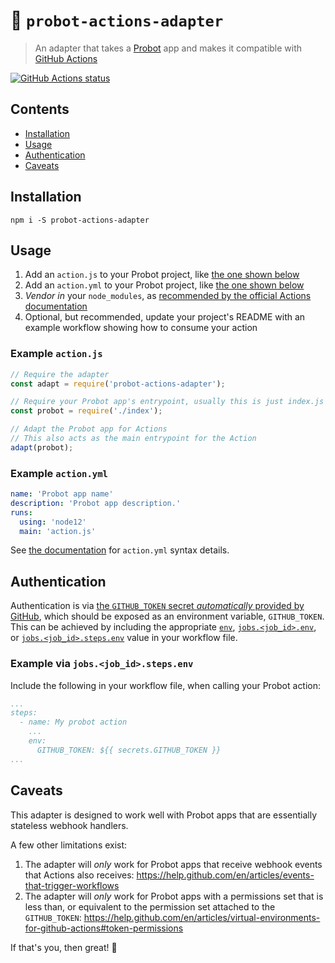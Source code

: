 # :electric_plug: `probot-actions-adapter`

> An adapter that takes a [Probot](https://probot.github.io/) app and makes it compatible with [GitHub Actions](https://github.com/features/actions)

<a href="https://github.com/probot/actions-adapter"><img alt="GitHub Actions status" src="https://github.com/probot/actions-adapter/workflows/Build/badge.svg"></a>

## Contents

- [Installation](#installation)
- [Usage](#usage)
- [Authentication](#authentication)
- [Caveats](#caveats)

## Installation

```shell
npm i -S probot-actions-adapter
```

## Usage

1. Add an `action.js` to your Probot project, like [the one shown below](#example-actionjs)
1. Add an `action.yml` to your Probot project, like [the one shown below](#example-actionyml)
1. _Vendor in_ your `node_modules`, as [recommended by the official Actions documentation](https://help.github.com/en/articles/creating-a-javascript-action#commit-tag-and-push-your-action-to-github)
1. Optional, but recommended, update your project's README with an example workflow showing how to consume your action

### Example `action.js`

```javascript
// Require the adapter
const adapt = require('probot-actions-adapter');

// Require your Probot app's entrypoint, usually this is just index.js
const probot = require('./index');

// Adapt the Probot app for Actions
// This also acts as the main entrypoint for the Action
adapt(probot);
```

### Example `action.yml`

```yaml
name: 'Probot app name'
description: 'Probot app description.'
runs:
  using: 'node12'
  main: 'action.js'
```

See [the documentation](https://help.github.com/en/articles/metadata-syntax-for-github-actions) for `action.yml` syntax details.

## Authentication

Authentication is via [the `GITHUB_TOKEN` secret _automatically_ provided by GitHub](https://help.github.com/en/actions/configuring-and-managing-workflows/authenticating-with-the-github_token), which should be exposed as an environment variable, `GITHUB_TOKEN`. This can be achieved by including the appropriate [`env`](https://help.github.com/en/actions/reference/workflow-syntax-for-github-actions#env), [`jobs.<job_id>.env`](https://help.github.com/en/actions/reference/workflow-syntax-for-github-actions#jobsjob_idenv), or [`jobs.<job_id>.steps.env`](https://help.github.com/en/actions/reference/workflow-syntax-for-github-actions#jobsjob_idstepsenv) value in your workflow file.

### Example via `jobs.<job_id>.steps.env`

Include the following in your workflow file, when calling your Probot action:

```yaml
...
steps:
  - name: My probot action
    ...
    env:
      GITHUB_TOKEN: ${{ secrets.GITHUB_TOKEN }}
...
```

## Caveats

This adapter is designed to work well with Probot apps that are essentially stateless webhook handlers.

A few other limitations exist:

1. The adapter will _only_ work for Probot apps that receive webhook events that Actions also receives: https://help.github.com/en/articles/events-that-trigger-workflows
1. The adapter will _only_ work for Probot apps with a permissions set that is less than, or equivalent to the permission set attached to the `GITHUB_TOKEN`: https://help.github.com/en/articles/virtual-environments-for-github-actions#token-permissions

If that's you, then great! :rocket:
